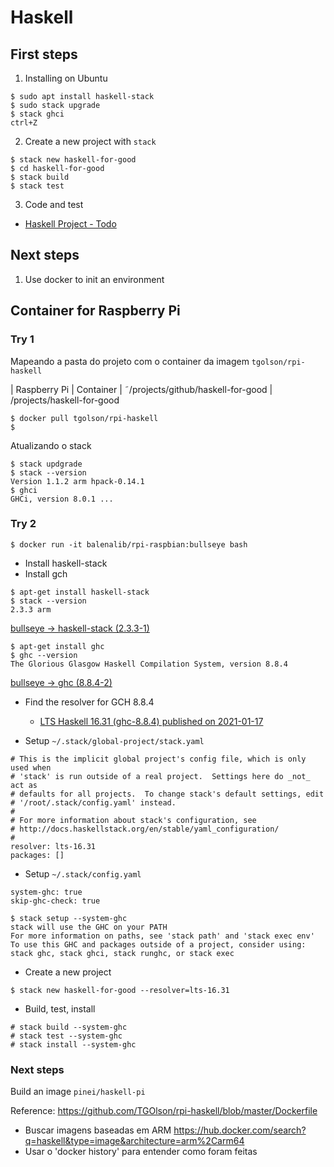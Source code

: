 # Haskell

## First steps

1. Installing on Ubuntu

```
$ sudo apt install haskell-stack
$ sudo stack upgrade
$ stack ghci
ctrl+Z
```

2. Create a new project with `stack`

```
$ stack new haskell-for-good
$ cd haskell-for-good
$ stack build
$ stack test
```

3. Code and test

- [Haskell Project - Todo](https://commentedcode.org/blog/2016/07/30/haskell-project-stack-and-data-types/)


## Next steps

1. Use docker to init an environment

## Container for Raspberry Pi

### Try 1

Mapeando a pasta do projeto com o container da imagem `tgolson/rpi-haskell`

| Raspberry Pi                       | Container
| ˜/projects/github/haskell-for-good | /projects/haskell-for-good

```
$ docker pull tgolson/rpi-haskell
$ 
```

Atualizando o stack

```
$ stack updgrade
$ stack --version
Version 1.1.2 arm hpack-0.14.1
$ ghci
GHCi, version 8.0.1 ...
```

### Try 2

```
$ docker run -it balenalib/rpi-raspbian:bullseye bash
```

+ Install haskell-stack
+ Install gch

```
$ apt-get install haskell-stack
$ stack --version
2.3.3 arm
```

[bullseye -> haskell-stack (2.3.3-1)](https://packages.debian.org/bullseye/haskell-stack)

```
$ apt-get install ghc
$ ghc --version
The Glorious Glasgow Haskell Compilation System, version 8.8.4
```

[bullseye -> ghc (8.8.4-2)](https://packages.debian.org/bullseye/ghc)

+ Find the resolver for GCH 8.8.4
  + [LTS Haskell 16.31 (ghc-8.8.4) published on 2021-01-17](https://www.stackage.org/lts-16.31)


+ Setup `~/.stack/global-project/stack.yaml`

```
# This is the implicit global project's config file, which is only used when
# 'stack' is run outside of a real project.  Settings here do _not_ act as
# defaults for all projects.  To change stack's default settings, edit
# '/root/.stack/config.yaml' instead.
#
# For more information about stack's configuration, see
# http://docs.haskellstack.org/en/stable/yaml_configuration/
#
resolver: lts-16.31
packages: []
```

+ Setup `~/.stack/config.yaml`

```
system-ghc: true
skip-ghc-check: true
```

```
$ stack setup --system-ghc
stack will use the GHC on your PATH
For more information on paths, see 'stack path' and 'stack exec env'
To use this GHC and packages outside of a project, consider using:
stack ghc, stack ghci, stack runghc, or stack exec
```

+ Create a new project

```
$ stack new haskell-for-good --resolver=lts-16.31
```

+ Build, test, install

```
# stack build --system-ghc
# stack test --system-ghc
# stack install --system-ghc 
```

### Next steps


Build an image `pinei/haskell-pi`

Reference:
https://github.com/TGOlson/rpi-haskell/blob/master/Dockerfile

- Buscar imagens baseadas em ARM
  https://hub.docker.com/search?q=haskell&type=image&architecture=arm%2Carm64
- Usar o 'docker history' para entender como foram feitas
